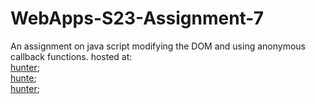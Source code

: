 # WebApps-S23-Assignment-7
An assignment on java script modifying the DOM and using anonymous callback functions.
hosted at:<br>
[hunter]( https://44-563-web-apps-s23.github.io/44563-webapps-s23-assignment7-Chandrapriya2613/hunter.html);<br>
[hunte]( https://44-563-web-apps-s23.github.io/44563-webapps-s23-assignment7-Chandrapriya2613/react.html);<br>
[hunter]( https://44-563-web-apps-s23.github.io/44563-webapps-s23-assignment7-Chandrapriya2613/delayq.html);